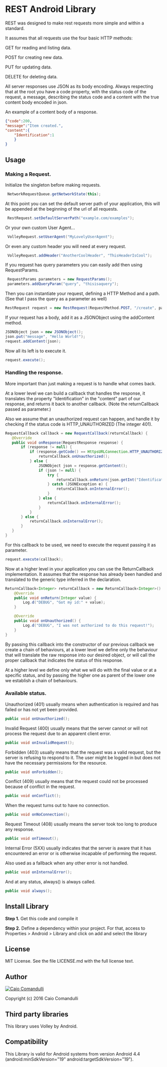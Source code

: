 # REST Android Library

REST was designed to make rest requests more simple and within a standard.

It assumes that all requests use the four basic HTTP methods: 

GET for reading and listing data.

POST for creating new data.

PUT for updating data.

DELETE for deleting data.

All server responses use JSON as its body encoding. Always respecting that at the root
you have a code property, with the status code of the request, a message, describing the status code
and a content with the true content body encoded in json.

An example of a content body of a response.

```json
{"code":200,
"message":"Item created.",
"content":{
    "Identification":1
    }
}
```

## Usage
 
### Making a Request.
 
Initialize the singleton before making requests.
 
```java
 NetworkRequestQueue.getNetworkState(this);
 ```
 
At this point you can set the default server path of your application, this will be appended at the beginning of the url of all requests.
 
```java
 RestRequest.setDefaultServerPath("example.com/examples");
 ```
 
Or your own custom User Agent...

```java
 VolleyRequest.setUserAgent("MyLovelyUserAgent");
 ```
 
Or even any custom header you will need at every request.

```java
 VolleyRequest.addHeader("AnotherCoolHeader", "ThisHeaderIsCool");
 ```

If you request has query parameters you can easily add then using RequestParams.

```java
 RequestParams parameters = new RequestParams();
 parameters.addQueryParam("query", "thisisaquery");
 ```

Then you can instantiate your request, defining a HTTP Method and a path. (See that I pass the query as a parameter as well)

```java
RestRequest request = new RestRequest(RequestMethod.POST, "/create", parameters);
```

If your request has a body, add it as a JSONObject using the addContent method.

```java
JSONObject json = new JSONObject();
json.put("message", "Hello World!");
request.addContent(json);
```

Now all its left is to execute it.

```java
request.execute();
```

### Handling the response.

More important than just making a request is to handle what comes back.

At a lower level we can build a callback that handles the response,
it translates the property "Identification" in the "content" part of our response,
and returns it back to another callback. (Note the returnCallback passed as parameter.)

Also we assume that an unauthorized request can happen, and handle it by checking if the
status code is HTTP_UNAUTHORIZED (The integer 401).

```java
RequestCallback callback = new RequestCallback(returnCallback) {
   @Override
   public void onResponse(RequestResponse response) {
       if (response != null) {
           if (response.getCode() == HttpsURLConnection.HTTP_UNAUTHORIZED) {
               returnCallback.onUnauthorized();
           } else {
               JSONObject json = response.getContent();
               if (json != null) {
                   try {
                       returnCallback.onReturn(json.getInt("Identification"));
                   } catch (JSONException e) {
                       returnCallback.onInternalError();
                   }
               } else {
                   returnCallback.onInternalError();
               }
           }
       } else {
           returnCallback.onInternalError();
       }
   }
}
```

For this callback to be used, we need to execute the request passing it as parameter.

```java
request.execute(callback);
```

Now at a higher level in your application you can use the ReturnCallback implementation.
It assumes that the response has already been handled and translated to the generic type
inferred in the declaration.

```java
ReturnCallback<Integer> returnCallback = new ReturnCallback<Integer>() {
    @Override
    public void onReturn(Integer value) {
        Log.d("DEBUG", "Got my id:" + value);
    }

    @Override
    public void onUnauthorized() {
        Log.d("DEBUG", "I was not authorized to do this request!");
    }
}
```

By passing this callback into the constructor of our previous callback we create a chain of behaviours,
at a lower level we define only the behaviour that will translate the raw response into our desired object,
or will call the proper callback that indicates the status of this response.

At a higher level we define only what we will do with the final value or at a specific status, and by passing the
higher one as parent of the lower one we establish a chain of behaviours.

### Available status.

Unauthorized (401) usually means when authentication is required and has failed or has not yet been provided.

```java
public void onUnauthorized();
```

Invalid Request (400) usually means that the server cannot or will not process the request due to an apparent client error.

```java
public void onInvalidRequest();
```

Forbidden (403) usually means that the request was a valid request, but the server is refusing to respond to it. The user might be logged in but does not have the necessary permissions for the resource.

```java
public void onForbidden();
```

Conflict (409) usually means  that the request could not be processed because of conflict in the request.

```java
public void onConflict();
```

When the request turns out to have no connection.

```java
public void onNoConnection();
```

Request Timeout (408) usually means the server took too long to produce any response.

```java
public void onTimeout();
```

Internal Error (5XX) usually indicates that the server is aware that it has encountered an error or is otherwise incapable of performing the request.

Also used as a fallback when any other error is not handled.

```java
public void onInternalError();
```

And at any status, always() is always called.

```java
public void always();
```

## Install Library

__Step 1.__ Get this code and compile it

__Step 2.__ Define a dependency within your project. For that, access to Properties > Android > Library and click on add and select the library

##  License

MIT License. See the file LICENSE.md with the full license text.

## Author

[![Caio Comandulli](https://avatars3.githubusercontent.com/u/3738961?v=3&s=150)](https://github.com/caiocomandulli "On Github")

Copyright (c) 2016 Caio Comandulli

## Third party libraries

This library uses Volley by Android.

## Compatibility

This Library is valid for Android systems from version Android 4.4 (android:minSdkVersion="19" android:targetSdkVersion="19").
